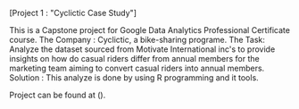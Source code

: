 [Project 1 :  "Cyclictic Case Study"]


This is a Capstone project for Google Data Analytics Professional Certificate course.
The Company : Cyclictic, a bike-sharing programe.
The Task: Analyze the dataset sourced from Motivate International inc's to provide insights on how do casual riders differ from annual members for the marketing team aiming to convert casual riders into annual members.
Solution : This analyze is done by using R programming and it tools.

Project can be found at ().

